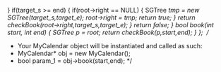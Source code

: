 }
if(target_s >= end) {
if(root->right == NULL) {
SGTree *tmp = new SGTree(target_s,target_e);
root->right = tmp;
return true;
}
return checkBook(root->right,target_s,target_e);
}
return false;
}
bool book(int start, int end) {
SGTree *p = root;
return checkBook(p,start,end);
}
};
​
/**
* Your MyCalendar object will be instantiated and called as such:
* MyCalendar* obj = new MyCalendar();
* bool param_1 = obj->book(start,end);
*/
```